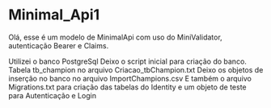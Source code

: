 # Minimal_Api1

Olá, esse é um modelo de MinimalApi com uso do MiniValidator, autenticação Bearer e Claims.

Utilizei o banco PostgreSql
Deixo o script inicial para criação do banco. Tabela tb_champion no arquivo Criacao_tbChampion.txt
Deixo os objetos de inserção no banco no arquivo ImportChampions.csv
E também o arquivo Migrations.txt para criação das tabelas do Identity e um objeto de teste para Autenticação e Login
